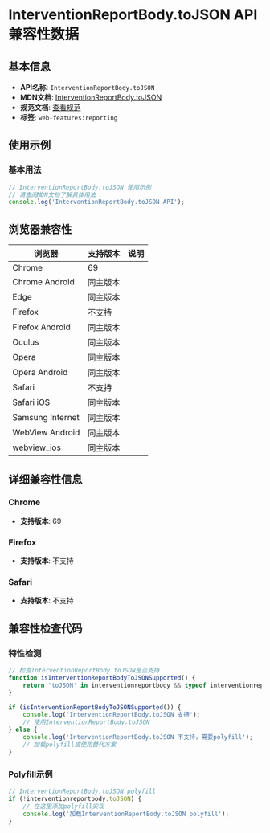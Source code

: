 # InterventionReportBody.toJSON API 兼容性数据

## 基本信息

- **API名称**: `InterventionReportBody.toJSON`
- **MDN文档**: [InterventionReportBody.toJSON](https://developer.mozilla.org/docs/Web/API/InterventionReportBody/toJSON)
- **规范文档**: [查看规范](https://wicg.github.io/intervention-reporting/#dom-interventionreportbody-tojson)
- **标签**: `web-features:reporting`

## 使用示例

### 基本用法

```javascript
// InterventionReportBody.toJSON 使用示例
// 请查阅MDN文档了解具体用法
console.log('InterventionReportBody.toJSON API');
```

## 浏览器兼容性

| 浏览器 | 支持版本 | 说明 |
|--------|----------|------|
| Chrome | 69 |  |
| Chrome Android | 同主版本 |  |
| Edge | 同主版本 |  |
| Firefox | 不支持 |  |
| Firefox Android | 同主版本 |  |
| Oculus | 同主版本 |  |
| Opera | 同主版本 |  |
| Opera Android | 同主版本 |  |
| Safari | 不支持 |  |
| Safari iOS | 同主版本 |  |
| Samsung Internet | 同主版本 |  |
| WebView Android | 同主版本 |  |
| webview_ios | 同主版本 |  |

## 详细兼容性信息

### Chrome

- **支持版本**: 69

### Firefox

- **支持版本**: 不支持

### Safari

- **支持版本**: 不支持

## 兼容性检查代码

### 特性检测

```javascript
// 检查InterventionReportBody.toJSON是否支持
function isInterventionReportBodyToJSONSupported() {
    return 'toJSON' in interventionreportbody && typeof interventionreportbody.toJSON === 'function';
}

if (isInterventionReportBodyToJSONSupported()) {
    console.log('InterventionReportBody.toJSON 支持');
    // 使用InterventionReportBody.toJSON
} else {
    console.log('InterventionReportBody.toJSON 不支持，需要polyfill');
    // 加载polyfill或使用替代方案
}
```

### Polyfill示例

```javascript
// InterventionReportBody.toJSON polyfill
if (!interventionreportbody.toJSON) {
    // 在这里添加polyfill实现
    console.log('加载InterventionReportBody.toJSON polyfill');
}
```

